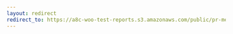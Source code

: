 ```yaml
---
layout: redirect
redirect_to: https://a8c-woo-test-reports.s3.amazonaws.com/public/pr-merge/39030/api/index.html
---
```

